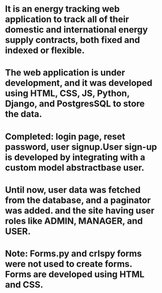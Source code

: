 # It is an energy tracking web application to track all of their domestic and international energy supply contracts, both fixed and indexed or flexible.

# The web application is **under development**, and it was developed using HTML, CSS, JS, Python, Django, and PostgresSQL to store the data.

# Completed: login page, reset password, user signup.User sign-up is developed by integrating with a custom model abstractbase user.

# Until now, user data was fetched from the database, and a paginator was added. and the site having user roles like ADMIN, MANAGER, and USER.

# Note: Forms.py and crIspy forms were not used to create forms. Forms are developed using HTML and CSS.